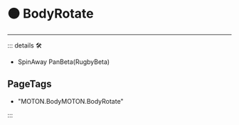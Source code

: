 # 🟠 <motor>BodyRotate</motor>

---

<!-- =================================================== -->
<!-- =================================================== -->
<!-- =================================================== -->
<!-- =================================================== -->
<!-- =================================================== -->
::: details 🛠

- SpinAway PanBeta(RugbyBeta)

<h2>PageTags</h2>

- "MOTON.BodyMOTON.BodyRotate"

:::
